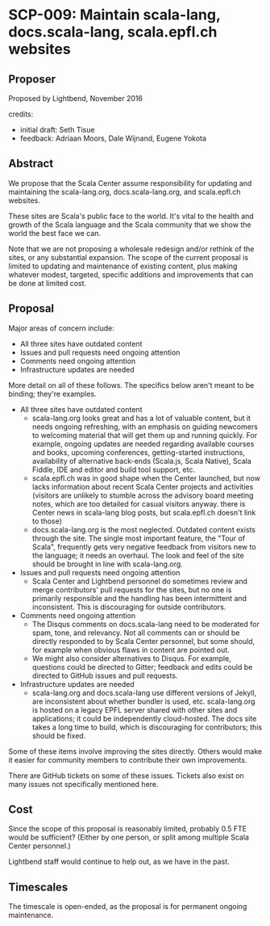 # SCP-009: Maintain scala-lang, docs.scala-lang, scala.epfl.ch websites

## Proposer

Proposed by Lightbend, November 2016

credits:
* initial draft: Seth Tisue
* feedback: Adriaan Moors, Dale Wijnand, Eugene Yokota

## Abstract

We propose that the Scala Center assume responsibility for updating
and maintaining the scala-lang.org, docs.scala-lang.org, and
scala.epfl.ch websites.

These sites are Scala's public face to the world.  It's vital to
the health and growth of the Scala language and the Scala community
that we show the world the best face we can.

Note that we are not proposing a wholesale redesign and/or rethink of
the sites, or any substantial expansion.  The scope of the current
proposal is limited to updating and maintenance of existing content,
plus making whatever modest, targeted, specific additions and
improvements that can be done at limited cost.

## Proposal

Major areas of concern include:

* All three sites have outdated content
* Issues and pull requests need ongoing attention
* Comments need ongoing attention
* Infrastructure updates are needed

More detail on all of these follows. The specifics below aren't
meant to be binding; they're examples.

* All three sites have outdated content
    * scala-lang.org looks great and has a lot of valuable content,
      but it needs ongoing refreshing, with an emphasis on guiding
      newcomers to welcoming material that will get them up and
      running quickly.  For example, ongoing updates are needed
      regarding available courses and books, upcoming conferences,
      getting-started instructions, availability of alternative
      back-ends (Scala.js, Scala Native),
      Scala Fiddle, IDE and editor
      and build tool support, etc.
    * scala.epfl.ch was in good shape when the Center launched, but
      now lacks information about recent Scala Center projects and
      activities (visitors are unlikely to stumble across the advisory
      board meeting notes, which are too detailed for casual visitors
      anyway. there is Center news in scala-lang blog posts, but
      scala.epfl.ch doesn't link to those)
    * docs.scala-lang.org is the most neglected. Outdated content
      exists through the site.  The single most important feature, the
      "Tour of Scala", frequently gets very negative feedback from
      visitors new to the language; it needs an overhaul.  The look
      and feel of the site should be brought in line with
      scala-lang.org.
* Issues and pull requests need ongoing attention
    * Scala Center and Lightbend personnel do sometimes review and merge
      contributors' pull requests for the sites, but no one is
      primarily responsible and the handling has been intermittent and
      inconsistent.  This is discouraging for outside contributors.
* Comments need ongoing attention
    * The Disqus comments on docs.scala-lang need to be moderated for
      spam, tone, and relevancy.  Not all comments can or should
      be directly responded to by Scala Center personnel, but some
      should, for example when obvious flaws in content are pointed
      out.
    * We might also consider alternatives to Disqus.  For example,
      questions could be directed to Gitter; feedback and edits
      could be directed to GitHub issues and pull requests.
* Infrastructure updates are needed
    * scala-lang.org and docs.scala-lang use different versions of
      Jekyll, are inconsistent about whether bundler is used, etc.
      scala-lang.org is hosted on a legacy EPFL server shared with
      other sites and applications; it could be independently
      cloud-hosted.  The docs site takes a long time to build,
      which is discouraging for contributors; this should be fixed.

Some of these items involve improving the sites directly.  Others
would make it easier for community members to contribute their own
improvements.

There are GitHub tickets on some of these issues.  Tickets also exist
on many issues not specifically mentioned here.

## Cost

Since the scope of this proposal is reasonably limited, probably 0.5
FTE would be sufficient?  (Either by one person, or split among
multiple Scala Center personnel.)

Lightbend staff would continue to help out, as we have in the past.

## Timescales

The timescale is open-ended, as the proposal is for permanent ongoing
maintenance.
